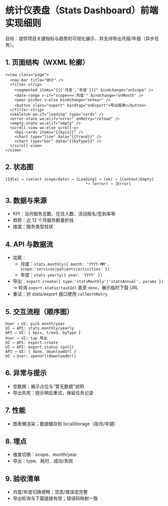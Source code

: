 # 统计仪表盘（Stats Dashboard）前端实现细则

目标：提供项目关键指标与趋势的可视化展示，并支持导出月报/年报（异步任务）。

## 1. 页面结构（WXML 轮廓）
```
<view class="page">
  <nav-bar title="统计" />
  <filter-strip>
    <segmented items="{{['月度','年度']}}" bindchange="onScope" />
    <date-range v-if="scope==='月度'" bindchange="onMonth" />
    <year-picker v-else bindchange="onYear" />
    <button class="export" bindtap="onExport">导出报表</button>
  </filter-strip>
  <skeleton wx:if="loading" type="cards" />
  <error-state wx:elif="error" onRetry="reload" />
  <empty-state wx:elif="empty" />
  <scroll-view wx:else scroll-y>
    <kpi-cards items="{{kpis}}" />
    <chart type="line" data="{{trend}}" />
    <chart type="bar" data="{{byType}}" />
  </scroll-view>
</view>
```

## 2. 状态图
```
[Idle] → (select scope/date) → [Loading] → (ok) → [Content|Empty]
                                   └→ (error) → [Error]
```

## 3. 数据与来源
- KPI：当月服务总数、在住人数、活动报名/签到率等
- 趋势：近 12 个月服务数量折线
- 维度：服务类型柱状

## 4. API 与数据流
- 加载：
  - 月度：`stats.monthly({ month: 'YYYY-MM', scope:'services|patients|activities' })`
  - 年度：`stats.yearly({ year: 'YYYY' })`
- 导出：`export.create({ type:'statsMonthly'|'statsAnnual', params })` → 轮询 `export.status(taskId)` 直至 `done`，展示临时下载 URL
- 重试：对 stats/export 接口使用 `callWithRetry`

## 5. 交互流程（顺序图）
```
User → UI: pick month/year
UI → API: stats.monthly/yearly
API → UI: { kpis, trend, byType }
User → UI: tap 导出
UI → API: export.create
UI → API: export.status (poll)
API → UI: { done, downloadUrl }
UI → User: openUrl(downloadUrl)
```

## 6. 异常与提示
- 空数据：展示占位与“暂无数据”说明
- 导出失败：提示稍后重试，保留任务记录

## 7. 性能
- 图表懒渲染；数据缓存到 localStorage（按月/年键）

## 8. 埋点
- 维度切换：scope、month/year
- 导出：type、耗时、成功/失败

## 9. 验收清单
- 月度/年度切换顺畅；空态/错误态完整
- 导出轮询与下载链接有效；错误码映射一致
